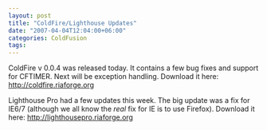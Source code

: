 ```yaml
---
layout: post
title: "ColdFire/Lighthouse Updates"
date: "2007-04-04T12:04:00+06:00"
categories: ColdFusion 
tags: 
---
```


ColdFire v 0.0.4 was released today. It contains a few bug fixes and support for CFTIMER. Next will be exception handling. Download it here: <a href="http://coldfire.riaforge.org">http://coldfire.riaforge.org</a>

Lighthouse Pro had a few updates this week. The big update was a fix for IE6/7 (although we all know the <i>real</i> fix for IE is to use Firefox). Download it here: <a href="http://lighthousepro.riaforge.org">http://lighthousepro.riaforge.org</a>